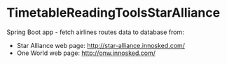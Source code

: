 # TimetableReadingToolsStarAlliance

Spring Boot app - fetch airlines routes data to database from:
- Star Alliance web page: http://star-alliance.innosked.com/
- One World web page: http://onw.innosked.com/
